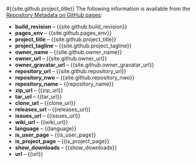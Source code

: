 ﻿#{{site.github.project_title}}
The following information is available from the [Repository Metadata on GitHub pages](https://help.github.com/articles/repository-metadata-on-github-pages):
- **build_revision** &ndash; {{site.github.build_revision}}
- **pages_env** &ndash; {{site.github.pages_env}}
- **project_title** &ndash; {{site.github.project_title}}
- **project_tagline** &ndash; {{site.github.project_tagline}}
- **owner_name** &ndash; {{site.github.owner_name}}
- **owner_url** &ndash; {{site.github.owner_url}}
- **owner_gravatar_url** &ndash; {{site.github.owner_gravatar_url}}
- **repository_url** &ndash; {{site.github.repository_url}}
- **repository_nwo** &ndash; {{site.github.repository_nwo}}
- **repository_name** &ndash; {{repository_name}}
- **zip_url** &ndash; {{zip_url}}
- **tar_url** &ndash; {{tar_url}}
- **clone_url** &ndash; {{clone_url}}
- **releases_url** &ndash; {{releases_url}}
- **issues_url** &ndash; {{issues_url}}
- **wiki_url** &ndash; {{wiki_url}}
- **language** &ndash; {{language}}
- **is_user_page** &ndash; {{is_user_page}}
- **is_project_page** &ndash; {{is_project_page}}
- **show_downloads** &ndash; {{show_downloads}}
- **url** &ndash; {{url}}
